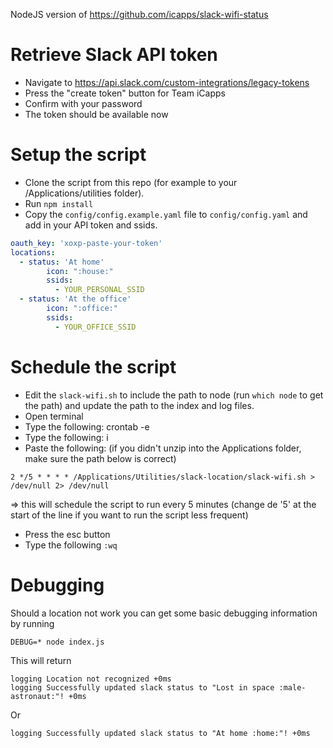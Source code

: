 NodeJS version of https://github.com/icapps/slack-wifi-status

# Retrieve Slack API token

- Navigate to https://api.slack.com/custom-integrations/legacy-tokens
- Press the "create token" button for Team iCapps
- Confirm with your password
- The token should be available now

# Setup the script

- Clone the script from this repo (for example to your /Applications/utilities folder).
- Run `npm install`
- Copy the `config/config.example.yaml` file to `config/config.yaml` and add in your API token and ssids.

```yaml
oauth_key: 'xoxp-paste-your-token'
locations:
  - status: 'At home'
        icon: ":house:"
        ssids:
          - YOUR_PERSONAL_SSID
  - status: 'At the office'
        icon: ":office:"
        ssids:
          - YOUR_OFFICE_SSID
```

# Schedule the script

- Edit the `slack-wifi.sh` to include the path to node (run `which node` to get the path) and update the path to the index and log files.
- Open terminal
- Type the following: crontab -e
- Type the following: i
- Paste the following: (if you didn't unzip into the Applications folder, make sure the path below is correct)

`2 */5 * * * * /Applications/Utilities/slack-location/slack-wifi.sh > /dev/null 2> /dev/null`

=> this will schedule the script to run every 5 minutes (change de '5' at the start of the line if you want to run the script less frequent)

- Press the esc button
- Type the following `:wq`

# Debugging

Should a location not work you can get some basic debugging information by running

`DEBUG=* node index.js`

This will return

```
logging Location not recognized +0ms
logging Successfully updated slack status to "Lost in space :male-astronaut:"! +0ms
```
  
Or

`logging Successfully updated slack status to "At home :home:"! +0ms`
